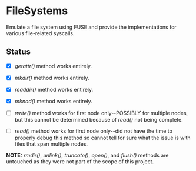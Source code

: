# FileSystems
Emulate a file system using FUSE and provide the implementations for various file-related syscalls.

## Status

- [X] _getattr()_ method works entirely.

- [X] _mkdir()_ method works entirely.

- [X] _readdir()_ method works entirely.

- [X] _mknod()_ method works entirely.

- [ ] _write()_ method works for first node only--POSSIBLY for multiple nodes,
    but this cannot be determined because of _read()_ not being complete.

- [ ] _read()_ method works for first node only--did not have the time to 
    properly debug this method so cannot tell for sure what the issue 
    is with files that span multiple nodes.

**NOTE:** _rmdir()_, _unlink()_, _truncate()_, _open()_, and _flush()_ methods are
        untouched as they were not part of the scope of this project.
